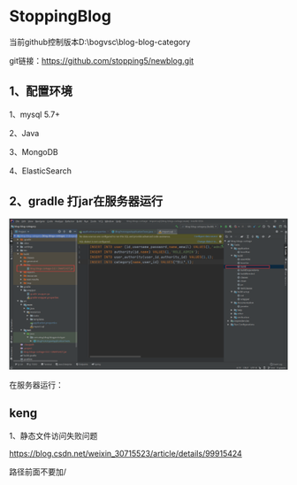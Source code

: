 # StoppingBlog

当前github控制版本D:\bogvsc\blog-blog-category

git链接：https://github.com/stopping5/newblog.git

## 1、配置环境

1、mysql 5.7+

2、Java

3、MongoDB

4、ElasticSearch



## 2、gradle 打jar在服务器运行

![image-20200803191421664](img/image-20200803191421664.png)

在服务器运行：



## keng

1、静态文件访问失败问题

https://blog.csdn.net/weixin_30715523/article/details/99915424

路径前面不要加/

